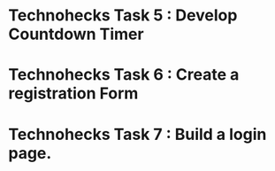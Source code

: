 # Technohecks Task 5 : Develop Countdown Timer
# Technohecks Task 6 : Create a registration Form
# Technohecks Task 7 : Build a login page.

